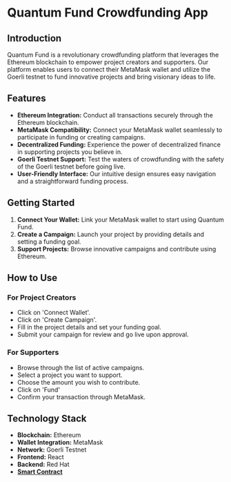 # Quantum Fund Crowdfunding App

## Introduction
Quantum Fund is a revolutionary crowdfunding platform that leverages the Ethereum blockchain to empower project creators and supporters. Our platform enables users to connect their MetaMask wallet and utilize the Goerli testnet to fund innovative projects and bring visionary ideas to life.

## Features

- **Ethereum Integration:** Conduct all transactions securely through the Ethereum blockchain.
- **MetaMask Compatibility:** Connect your MetaMask wallet seamlessly to participate in funding or creating campaigns.
- **Decentralized Funding:** Experience the power of decentralized finance in supporting projects you believe in.
- **Goerli Testnet Support:** Test the waters of crowdfunding with the safety of the Goerli testnet before going live.
- **User-Friendly Interface:** Our intuitive design ensures easy navigation and a straightforward funding process.

## Getting Started

1. **Connect Your Wallet:** Link your MetaMask wallet to start using Quantum Fund.
2. **Create a Campaign:** Launch your project by providing details and setting a funding goal.
3. **Support Projects:** Browse innovative campaigns and contribute using Ethereum.

## How to Use

### For Project Creators
- Click on 'Connect Wallet'.
- Click on 'Create Campaign'.
- Fill in the project details and set your funding goal.
- Submit your campaign for review and go live upon approval.

### For Supporters
- Browse through the list of active campaigns.
- Select a project you want to support.
- Choose the amount you wish to contribute.
- Click on 'Fund'
- Confirm your transaction through MetaMask.

## Technology Stack

- **Blockchain:** Ethereum
- **Wallet Integration:** MetaMask
- **Network:** Goerli Testnet
- **Frontend:** React
- **Backend:** Red Hat
- [**Smart Contract**](https://goerli.etherscan.io/address/0x04841f2314D21230adc25B7217b53c4a920fA5e8)
